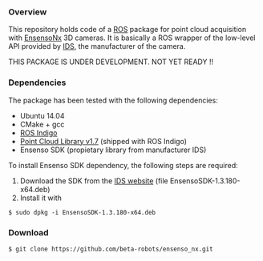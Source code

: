 ### Overview
This repository holds code of a [ROS](http://www.ros.org) package for point cloud acquisition with  [EnsensoNx](https://en.ids-imaging.com/ensenso-stereo-3d-camera.html) 3D cameras. It is basically a ROS wrapper of the low-level API provided by [IDS](https://en.ids-imaging.com), the manufacturer of the camera. 

THIS PACKAGE IS UNDER DEVELOPMENT. NOT YET READY !!

### Dependencies
The package has been tested with the following dependencies:
* Ubuntu 14.04
* CMake + gcc
* [ROS Indigo](http://wiki.ros.org/indigo/Installation/Ubuntu)
* [Point Cloud Library v1.7](http://www.pointclouds.org/) (shipped with ROS Indigo)
* Ensenso SDK (propietary library from manufacturer IDS)

To install Ensenso SDK dependency, the following steps are required: 

1. Download the SDK from the [IDS website](http://www.ensenso.com/support/sdk-download/) (file EnsensoSDK-1.3.180-x64.deb)
2. Install it with
```shell 
$ sudo dpkg -i EnsensoSDK-1.3.180-x64.deb
```

### Download
```shell
$ git clone https://github.com/beta-robots/ensenso_nx.git
```

